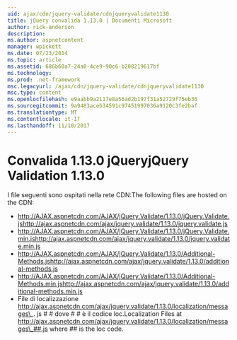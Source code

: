 ```yaml
---
uid: ajax/cdn/jquery-validate/cdnjqueryvalidate1130
title: jQuery convalida 1.13.0 | Documenti Microsoft
author: rick-anderson
description: 
ms.author: aspnetcontent
manager: wpickett
ms.date: 07/23/2014
ms.topic: article
ms.assetid: 686b60a7-24a0-4ce9-90c6-b208219617bf
ms.technology: 
ms.prod: .net-framework
msc.legacyurl: /ajax/cdn/jquery-validate/cdnjqueryvalidate1130
msc.type: content
ms.openlocfilehash: e9aabb9a2117e8a56ad2b197f31a52729f75eb36
ms.sourcegitcommit: 9a9483aceb34591c97451997036a9120c3fe2baf
ms.translationtype: MT
ms.contentlocale: it-IT
ms.lasthandoff: 11/10/2017
---
```

<a name="jquery-validation-1130"></a><span data-ttu-id="af34d-102">Convalida 1.13.0 jQuery</span><span class="sxs-lookup"><span data-stu-id="af34d-102">jQuery Validation 1.13.0</span></span>
====================
<span data-ttu-id="af34d-103">I file seguenti sono ospitati nella rete CDN:</span><span class="sxs-lookup"><span data-stu-id="af34d-103">The following files are hosted on the CDN:</span></span>

- <span data-ttu-id="af34d-104">http://AJAX.aspnetcdn.com/AJAX/jQuery.Validate/1.13.0/jQuery.Validate.js</span><span class="sxs-lookup"><span data-stu-id="af34d-104">http://ajax.aspnetcdn.com/ajax/jquery.validate/1.13.0/jquery.validate.js</span></span>
- <span data-ttu-id="af34d-105">http://AJAX.aspnetcdn.com/AJAX/jQuery.Validate/1.13.0/jQuery.Validate.min.js</span><span class="sxs-lookup"><span data-stu-id="af34d-105">http://ajax.aspnetcdn.com/ajax/jquery.validate/1.13.0/jquery.validate.min.js</span></span>
- <span data-ttu-id="af34d-106">http://AJAX.aspnetcdn.com/AJAX/jQuery.Validate/1.13.0/Additional-Methods.js</span><span class="sxs-lookup"><span data-stu-id="af34d-106">http://ajax.aspnetcdn.com/ajax/jquery.validate/1.13.0/additional-methods.js</span></span>
- <span data-ttu-id="af34d-107">http://AJAX.aspnetcdn.com/AJAX/jQuery.Validate/1.13.0/Additional-Methods.min.js</span><span class="sxs-lookup"><span data-stu-id="af34d-107">http://ajax.aspnetcdn.com/ajax/jquery.validate/1.13.0/additional-methods.min.js</span></span>
- <span data-ttu-id="af34d-108">File di localizzazione http://ajax.aspnetcdn.com/ajax/jquery.validate/1.13.0/localization/messages\_. js # # dove # # è il codice loc.</span><span class="sxs-lookup"><span data-stu-id="af34d-108">Localization Files at http://ajax.aspnetcdn.com/ajax/jquery.validate/1.13.0/localization/messages\_##.js where ## is the loc code.</span></span>
